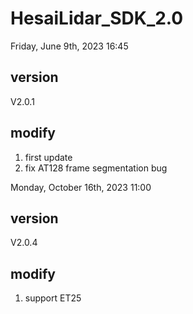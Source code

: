 # HesaiLidar_SDK_2.0

Friday, June 9th, 2023 16:45 
## version
V2.0.1

## modify
1. first update
2. fix AT128 frame segmentation bug

Monday, October 16th, 2023 11:00 
## version
V2.0.4

## modify
1. support ET25 